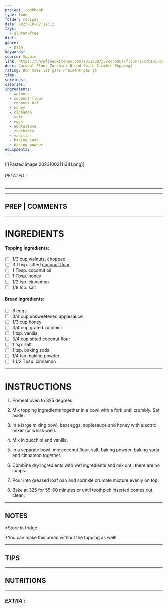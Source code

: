 ```yaml
---
project: cookbook
type: food
folder: recipes
date: 2023-10-02T11:12
tags:
  - gluten-free
diet: 
genre:
  - pain
keywords: 
source: Sophie
link: https://unrefinedkitchen.com/2011/08/30/coconut-flour-zucchini-bread-with-crumble-topping/
desc: Coconut Flour Zucchini Bread (with Crumble Topping)
rating: Bon mais les gars n’aiment pas ça
time: 
servings: 
calories: 
ingredients:
  - walnuts
  - coconut flour
  - coconut oil
  - honey
  - cinnamon
  - salt
  - eggs
  - applesauce
  - zucchinis
  - vanilla
  - baking soda
  - baking powder
equipments:
---
```


![[Pasted image 20231002111341.png]]
###### *RELATED* : 
---


---
## PREP | COMMENTS



---
# INGREDIENTS

#### **Topping Ingredients:**

- [ ] 1/3 cup walnuts, chopped
- [ ] 3 Tbsp. sifted [coconut flour](https://www.amazon.com/dp/B003XB3NNE/ref=as_li_tf_til?tag=theunrekitc-20&camp=0&creative=0&linkCode=as1&creativeASIN=B003XB3NNE&adid=02A8M5X4NR0S713NNPDS&)
- [ ] 1 Tbsp. coconut oil
- [ ] 1 Tbsp. honey
- [ ] 1/2 tsp. cinnamon
- [ ] 1/8 tsp. salt

#### **Bread Ingredients:**

- [ ] 8 eggs
- [ ] 3/4 cup unsweetened applesauce
- [ ] 1/3 cup honey
- [ ] 3/4 cup grated zucchini
- [ ] 1 tsp. vanilla
- [ ] 3/4 cup sifted [coconut flour](https://www.amazon.com/dp/B003XB3NNE/ref=as_li_tf_til?tag=theunrekitc-20&camp=0&creative=0&linkCode=as1&creativeASIN=B003XB3NNE&adid=02A8M5X4NR0S713NNPDS&)
- [ ] 1 tsp. salt
- [ ] 1 tsp. baking soda
- [ ] 1/4 tsp. baking powder
- [ ] 1 1/2 Tbsp. cinnamon

---
# INSTRUCTIONS

1. Preheat oven to 325 degrees.

2. Mix topping ingredients together in a bowl with a fork until crumbly. Set aside.

3. In a large mixing bowl, beat eggs, applesauce and honey with electric mixer (or whisk well).

4. Mix in zucchini and vanilla.

5. In a separate bowl, mix coconut flour, salt, baking powder, baking soda and cinnamon together.

6. Combine dry ingredients with wet ingredients and mix until there are no lumps.

7. Pour into greased loaf pan and sprinkle crumble mixture evenly on top.

8. Bake at 325 for 55-60 minutes or until toothpick inserted comes out clean.

---
## NOTES

*Store in fridge.

*You can make this bread without the topping as well!

---
## TIPS



---
## NUTRITIONS



---
### *EXTRA* :



